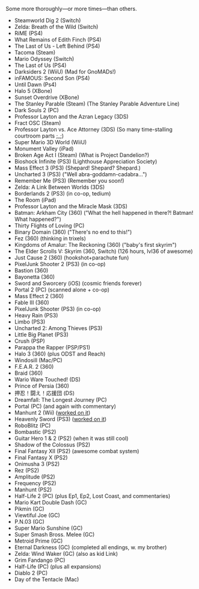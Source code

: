 Some more thoroughly&#8212;or more times&#8212;than others.

- Steamworld Dig 2 (Switch)
- Zelda: Breath of the Wild (Switch)
- RiME (PS4)
- What Remains of Edith Finch (PS4)
- The Last of Us - Left Behind (PS4)
- Tacoma (Steam)
- Mario Odyssey (Switch)
- The Last of Us (PS4)
- Darksiders 2 (WiiU) (Mad for GnoMADs!)
- inFAMOUS: Second Son (PS4)
- Until Dawn (Ps4)
- Halo 5 (XBone)
- Sunset Overdrive (XBone)
- The Stanley Parable (Steam) (The Stanley Parable Adventure Line)
- Dark Souls 2 (PC)
- Professor Layton and the Azran Legacy (3DS)
- Fract OSC (Steam)
- Professor Layton vs. Ace Attorney (3DS) (So many time-stalling courtroom parts ;_;)
- Super Mario 3D World (WiiU)
- Monument Valley (iPad)
- Broken Age Act I (Steam) (What is Project Dandelion?)
- Bioshock Infinite (PS3) (Lighthouse Appreciation Society)
- Mass Effect 3 (PS3) (Shepard! Shepard? Shepard.)
- Uncharted 3 (PS3) ("Well abra-goddamn-cadabra...")
- Remember Me (PS3) (Remember you soon!)
- Zelda: A Link Between Worlds (3DS)
- Borderlands 2 (PS3) (in co-op, tedium)
- The Room (iPad)
- Professor Layton and the Miracle Mask (3DS)
- Batman: Arkham City (360) ("What the hell happened in there?! Batman! What happened?")
- Thirty Flights of Loving (PC)
- Binary Domain (360) ("There's no end to this!")
- Fez (360) (thinking in trixels)
- Kingdoms of Amalur: The Reckoning (360) ("baby's first skyrim")
- The Elder Scrolls V: Skyrim (360, Switch) (126 hours, lvl36 of awesome)
- Just Cause 2 (360) (hookshot+parachute fun)
- PixelJunk Shooter 2 (PS3) (in co-op)
- Bastion (360)
- Bayonetta (360)
- Sword and Sworcery (iOS) (cosmic friends forever)
- Portal 2 (PC) (scanned alone + co-op)
- Mass Effect 2 (360)
- Fable III (360)
- PixelJunk Shooter (PS3) (in co-op)
- Heavy Rain (PS3)
- Limbo (PS3)
- Uncharted 2: Among Thieves (PS3)
- Little Big Planet (PS3)
- Crush (PSP)
- Parappa the Rapper (PSP/PS1)
- Halo 3 (360) (plus ODST and Reach)
- Windosill (Mac/PC)
- F.E.A.R. 2 (360)
- Braid (360)
- Wario Ware Touched! (DS)
- Prince of Persia (360)
- 押忍！闘え！応援団 (DS)
- Dreamfall: The Longest Journey (PC)
- Portal (PC) (and again with commentary)
- Manhunt 2 (Wii) (<a href="http://www.mobygames.com/game/ps2/manhunt-2/credits">worked on it</a>)
- Heavenly Sword (PS3) (<a href="http://www.mobygames.com/game/ps3/heavenly-sword/credits">worked on it</a>)
- RoboBlitz (PC)
- Bombastic (PS2)
- Guitar Hero 1 & 2 (PS2) (when it was still cool)
- Shadow of the Colossus (PS2)
- Final Fantasy XII (PS2) (awesome combat system)
- Final Fantasy X (PS2)
- Onimusha 3 (PS2)
- Rez (PS2)
- Amplitude (PS2)
- Frequency (PS2)
- Manhunt (PS2)
- Half-Life 2 (PC) (plus Ep1, Ep2, Lost Coast, and commentaries)
- Mario Kart Double Dash (GC)
- Pikmin (GC)
- Viewtiful Joe (GC)
- P.N.03 (GC)
- Super Mario Sunshine (GC)
- Super Smash Bross. Melee (GC)
- Metroid Prime (GC)
- Eternal Darkness (GC) (completed all endings, w. my brother)
- Zelda: Wind Waker (GC) (also as kid Link)
- Grim Fandango (PC)
- Half-Life (PC) (plus all expansions)
- Diablo 2 (PC)
- Day of the Tentacle (Mac)
